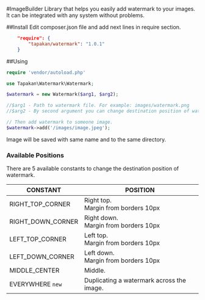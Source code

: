 #ImageBuilder
Library that helps you easily add watermark to your images. It can be integrated with any system without problems.

##Install
Edit composer.json file and add next lines in require section.
```json
    "require": {
        "tapakan/watermark": "1.0.1"
    }
```
##Using
```php
require 'vendor/autoload.php'

use Tapakan\Watermark\Watermark;

$watermark = new Watermark($arg1, $arg2);

//$arg1 - Path to watermark file. For example: images/watermark.png
//$arg2 - By second argument you can change destination position of watermark. See Available positions sector.

// Then add watermark to someone image.
$watermark->add('/images/image.jpeg');
```
Image will be saved with same name and to the same directory.

### Available Positions
There are 5 available constants to change the destination position of watermark.

| CONSTANT          | POSITION                                 |
| ----------------- | -----------------------------------------|
| RIGHT_TOP_CORNER  | Right top. <br> Margin from borders 10px |
| RIGHT_DOWN_CORNER | Right down.<br> Margin from borders 10px |
| LEFT_TOP_CORNER   | Left top.<br> Margin from borders 10px   |
| LEFT_DOWN_CORNER  | Left down.<br> Margin from borders 10px  |
| MIDDLE_CENTER     | Middle.                                  |
| EVERYWHERE `new`  | Duplicating a watermark across the image.|